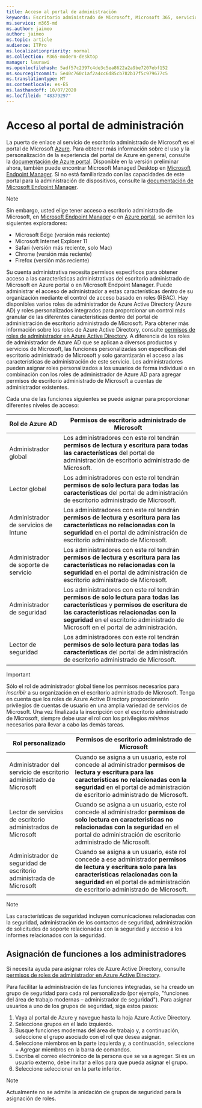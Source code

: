 ```yaml
---
title: Acceso al portal de administración
keywords: Escritorio administrado de Microsoft, Microsoft 365, servicio, documentación
ms.service: m365-md
ms.author: jaimeo
author: jaimeo
ms.topic: article
audience: ITPro
ms.localizationpriority: normal
ms.collection: M365-modern-desktop
manager: laurawi
ms.openlocfilehash: 5adf57c2397c4de3c5ea8622a2a9be7207ebf152
ms.sourcegitcommit: 5e40c760c1af2a4cc6d85cb782b17f5c979677c5
ms.translationtype: MT
ms.contentlocale: es-ES
ms.lasthandoff: 10/07/2020
ms.locfileid: "48379297"
---
```

# <a name="access-the-admin-portal"></a>Acceso al portal de administración

La puerta de enlace al servicio de escritorio administrado de Microsoft es el portal de Microsoft [Azure](https://portal.azure.com). Para obtener más información sobre el uso y la personalización de la experiencia del portal de Azure en general, consulte la [documentación de Azure portal](https://docs.microsoft.com/azure/azure-portal/). Disponible en la versión preliminar ahora, también puede encontrar Microsoft Managed Desktop en [Microsoft Endpoint Manager](https://endpoint.microsoft.com/). Si no está familiarizado con las capacidades de este portal para la administración de dispositivos, consulte la [documentación de Microsoft Endpoint Manager](https://docs.microsoft.com/mem/).

> [!NOTE]
> Sin embargo, usted elige tener acceso a escritorio administrado de Microsoft, en [Microsoft Endpoint Manager](https://endpoint.microsoft.com/) o en [Azure portal](https://portal.azure.com), se admiten los siguientes exploradores:
> - Microsoft Edge (versión más reciente)
> - Microsoft Internet Explorer 11
> - Safari (versión más reciente, solo Mac)
> - Chrome (versión más reciente)
> - Firefox (versión más reciente)

Su cuenta administrativa necesita permisos específicos para obtener acceso a las características administrativas del escritorio administrado de Microsoft en Azure portal o en Microsoft Endpoint Manager. Puede administrar el acceso de administrador a estas características dentro de su organización mediante el control de acceso basado en roles (RBAC). Hay disponibles varios roles de administrador de Azure Active Directory (Azure AD) y roles personalizados integrados para proporcionar un control más granular de las diferentes características dentro del portal de administración de escritorio administrado de Microsoft. Para obtener más información sobre los roles de Azure Active Directory, consulte [permisos de roles de administrador en Azure Active Directory](https://docs.microsoft.com/azure/active-directory/users-groups-roles/directory-assign-admin-roles). A diferencia de los roles de administrador de Azure AD que se aplican a diversos productos y servicios de Microsoft, las funciones personalizadas son específicas del escritorio administrado de Microsoft y solo garantizarán el acceso a las características de administración de este servicio. Los administradores pueden asignar roles personalizados a los usuarios de forma individual o en combinación con los roles de administrador de Azure AD para agregar permisos de escritorio administrado de Microsoft a cuentas de administrador existentes.

Cada una de las funciones siguientes se puede asignar para proporcionar diferentes niveles de acceso:

|Rol de Azure AD  |Permisos de escritorio administrado de Microsoft  |
|---------|---------|
|Administrador global     | Los administradores con este rol tendrán **permisos de lectura y escritura para todas las características** del portal de administración de escritorio administrado de Microsoft.         |
|Lector global     | Los administradores con este rol tendrán **permisos de solo lectura para todas las características** del portal de administración de escritorio administrado de Microsoft.         |
|Administrador de servicios de Intune     |  Los administradores con este rol tendrán **permisos de lectura y escritura para las características no relacionadas con la seguridad** en el portal de administración de escritorio administrado de Microsoft.       |
|Administrador de soporte de servicio     | Los administradores con este rol tendrán **permisos de lectura y escritura para las características no relacionadas con la seguridad** en el portal de administración de escritorio administrado de Microsoft.         |
|Administrador de seguridad | Los administradores con este rol tendrán **permisos de solo lectura para todas las características** y **permisos de escritura de las características relacionadas con la seguridad** en el escritorio administrado de Microsoft en el portal de administración. |
|Lector de seguridad |Los administradores con este rol tendrán **permisos de solo lectura para todas las características** del portal de administración de escritorio administrado de Microsoft.|

> [!IMPORTANT]
> Sólo el rol de administrador global tiene los permisos necesarios para *inscribir* a su organización en el escritorio administrado de Microsoft. Tenga en cuenta que los roles de Azure Active Directory proporcionarán privilegios de cuentas de usuario en una amplia variedad de servicios de Microsoft. Una vez finalizada la inscripción con el escritorio administrado de Microsoft, siempre debe usar el rol con los privilegios *mínimos* necesarios para llevar a cabo las demás tareas.

 
|Rol personalizado  |Permisos de escritorio administrado de Microsoft  |
|---------|---------|
|Administrador del servicio de escritorio administrado de Microsoft  | Cuando se asigna a un usuario, este rol concede al administrador **permisos de lectura y escritura para las características no relacionadas con la seguridad** en el portal de administración de escritorio administrado de Microsoft.  |
|Lector de servicios de escritorio administrados de Microsoft | Cuando se asigna a un usuario, este rol concede al administrador **permisos de solo lectura en características no relacionadas con la seguridad** en el portal de administración de escritorio administrado de Microsoft. |
|Administrador de seguridad de escritorio administrada de Microsoft |Cuando se asigna a un usuario, este rol concede a ese administrador **permisos de lectura y escritura solo para las características relacionadas con la seguridad** en el portal de administración de escritorio administrado de Microsoft.   |

> [!NOTE]
> Las características de seguridad incluyen comunicaciones relacionadas con la seguridad, administración de los contactos de seguridad, administración de solicitudes de soporte relacionadas con la seguridad y acceso a los informes relacionados con la seguridad. 

## <a name="assigning-roles-to-administrators"></a>Asignación de funciones a los administradores

Si necesita ayuda para asignar roles de Azure Active Directory, consulte [permisos de roles de administrador en Azure Active Directory](https://docs.microsoft.com/azure/active-directory/users-groups-roles/directory-assign-admin-roles).

Para facilitar la administración de las funciones integradas, se ha creado un grupo de seguridad para cada rol personalizado (por ejemplo, "funciones del área de trabajo modernas – administrador de seguridad"). Para asignar usuarios a uno de los grupos de seguridad, siga estos pasos:
1.  Vaya al portal de Azure y navegue hasta la hoja Azure Active Directory.
2.  Seleccione grupos en el lado izquierdo.
3.  Busque funciones modernas del área de trabajo y, a continuación, seleccione el grupo asociado con el rol que desea asignar. 
4.  Seleccione miembros en la parte izquierda y, a continuación, seleccione + Agregar miembros en la barra de comandos.
5.  Escriba el correo electrónico de la persona que se va a agregar. Si es un usuario externo, debe invitar a ellos para que pueda asignar el grupo.
6.  Seleccione seleccionar en la parte inferior.

> [!NOTE]
> Actualmente no se admite la anidación de grupos de seguridad para la asignación de roles. 
